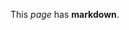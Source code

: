 <!--
{
  "layout": "default",
  "title": "Markdown",
  "permalink": "/markdown"
}
-->

This *page* has **markdown**.
